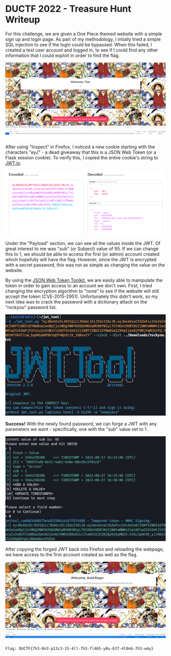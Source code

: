 # DUCTF 2022 - Treasure Hunt Writeup

For this challenge, we are given a One Piece themed website with a simple sign up and login page. As part of my methodology, I intially tried a simple SQL injection to see if the login could be bypassed. When this failed, I created a test user account and logged in, to see if I could find any other information that I could exploit in order to find the flag.

![Logged in with the test user account](images/pic2.png)

After using "Inspect" in Firefox, I noticed a new cookie starting with the characters "eyJ" - a dead giveaway that this is a JSON Web Token (or a Flask session cookie). To verify this, I copied the entire cookie's string to [JWT.io](https://jwt.io).

![JWT.io showing the values inside the token](images/pic3.png)

Under the "Payload" section, we can see all the values inside the JWT. Of great interest to me was "sub" (or Subject) value of 95. If we can change this to 1, we should be able to access the first (or admin) account created which hopefully will have the flag. However, since the JWT is encrypted with a secret password, this was not as simple as changing the value on the website.

By using the [JSON Web Token Toolkit](https://github.com/ticarpi/jwt_tool), we are easily able to manipulate the token in order to gain access to an account we don't own. First, I tried changing the encryption algorithm to "none" to see if the website will still accept the token (CVE-2015-2951). Unfortunately this didn't work, so my next idea was to crack the password with a dictionary attack on the "rockyou" password list.

![Successfully cracking the password for the JWT](images/pic4.png)

**Success!** With the newly found password, we can forge a JWT with any parameters we want - specifically, one with the "sub" value set to 1.

![Forging the cookie with "sub" set to 1](images/pic5.png)

After copying the forged JWT back into Firefox and reloading the webpage, we have access to the first account created as well as the flag.

![Successfully accessing the first account with the flag](images/pic6.png)

```Flag: DUCTF{7h3-0n3-p13c3-15-4ll-7h3-fl465-y0u-637-4l0n6-7h3-w4y}```
